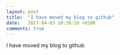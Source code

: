 ```yaml
---
layout: post
title:  "I have moved my blog to github"
date:   2017-04-03 10:38:19 +0200
comments: true
---
```

I have moved my blog to github